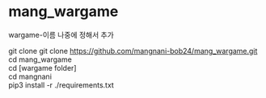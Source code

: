 # mang_wargame
wargame-이름 나중에 정해서 추가


git clone git clone https://github.com/mangnani-bob24/mang_wargame.git<br>
cd mang_wargame<br>
cd [wargame folder]<br>
cd mangnani <br>
pip3 install -r ./requirements.txt

